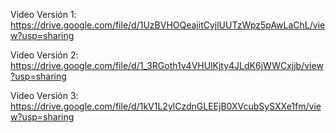 Video Versión 1: https://drive.google.com/file/d/1UzBVHOQeajitCyjlUUTzWpz5pAwLaChL/view?usp=sharing

Video Versión 2: https://drive.google.com/file/d/1_3RGoth1v4VHUlKjty4JLdK6jWWCxjjb/view?usp=sharing

Video Versión 3: https://drive.google.com/file/d/1kV1L2ylCzdnGLEEjB0XVcubSySXXe1fm/view?usp=sharing
